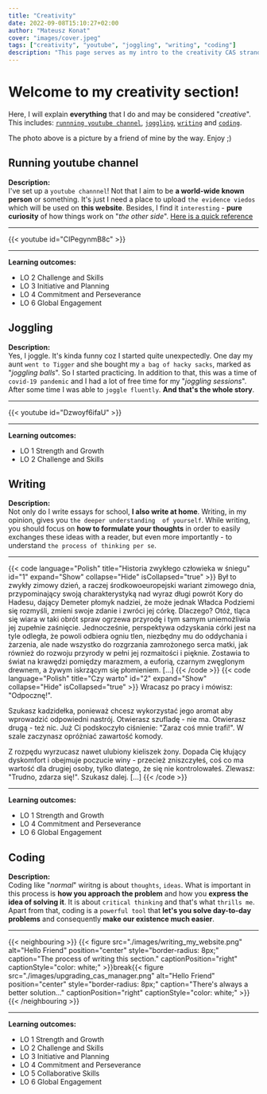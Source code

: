 ```yaml
---
title: "Creativity"
date: 2022-09-08T15:10:27+02:00
author: "Mateusz Konat"
cover: "images/cover.jpeg"
tags: ["creativity", "youtube", "joggling", "writing", "coding"]
description: "This page serves as my intro to the creativity CAS strand."
---
```


# Welcome to my creativity section!
Here, I will explain **everything** that I do and may be considered "_creative_". This includes: [`runnning youtube channel`](/portfolio/creativity/#running-youtube-channel), [`joggling`](/portfolio/creativity/#joggling), [`writing`](/portfolio/creativity/#writing) and [`coding`](/portfolio/creativity/#coding).

The photo above is a picture by a friend of mine by the way. Enjoy ;)

## Running youtube channel
**Description:**<br>
I've set up a `youtube channnel`! Not that I aim to be **a world-wide known person** or something. It's just I need a place to upload `the evidence viedos` which will be used on **this website**. Besides, I find it `interesting` - **pure curiosity** of how things work on "_the other side_". [Here is a quick reference](https://www.youtube.com/channel/UCaFx3UdgaiBVbJQBZsR9x-Q)

***
{{< youtube id="CIPegynmB8c" >}}
***

**Learning outcomes:**
- LO 2 Challenge and Skills
- LO 3 Initiative and Planning
- LO 4 Commitment and Perseverance
- LO 6 Global Engagement

## Joggling
**Description:**<br>
Yes, I joggle. It's kinda funny coz I started quite unexpectedly. One day my aunt `went to Tigger` and she bought my `a bag of hacky sacks`, marked as "_joggling balls_". So I started practicing. In addition to that, this was a time of `covid-19 pandemic` and I had a lot of free time for my "_joggling sessions_". After some time I was able to `joggle fluently`. **And that's the whole story**.

***
{{< youtube id="Dzwoyf6ifaU" >}}
***

**Learning outcomes:**
- LO 1 Strength and Growth
- LO 2 Challenge and Skills

## Writing
**Description:**<br>
Not only do I write essays for school, **I also write at home**. Writing, in my opinion, gives you `the deeper understanding  of yourself`. While writing, you should focus on **how to formulate your thoughts** in order to easily exchanges these ideas with a reader, but even more importantly - to understand `the process of thinking per se`.

***
{{< code language="Polish" title="Historia zwykłego człowieka w śniegu" id="1" expand="Show" collapse="Hide" isCollapsed="true" >}}
Był to zwykły zimowy dzień, a raczej środkowoeuropejski wariant zimowego dnia, przypominający swoją 
charakterystyką nad wyraz długi powrót Kory do Hadesu, dający Demeter płomyk nadziei, że może jednak 
Władca Podziemi się rozmyśli, zmieni swoje zdanie i zwróci jej córkę. Dlaczego? Otóż, tląca się wiara w 
taki obrót spraw ogrzewa przyrodę i tym samym uniemożliwia jej zupełnie zaśnięcie. Jednocześnie, 
perspektywa odzyskania córki jest na tyle odległa, że powoli odbiera ogniu tlen, niezbędny mu do 
oddychania i żarzenia, ale nade wszystko do rozgrzania zamrożonego serca matki, jak również do rozwoju 
przyrody w pełni jej rozmaitości i pięknie. Zostawia to świat na krawędzi pomiędzy marazmem, a euforią, 
czarnym zwęglonym drewnem, a żywym iskrzącym się płomieniem. [...] 
{{< /code >}}
{{< code language="Polish" title="Czy warto" id="2" expand="Show" collapse="Hide" isCollapsed="true" >}}
Wracasz po pracy i mówisz: "Odpocznę!".  

Szukasz kadzidełka, ponieważ chcesz wykorzystać jego aromat aby wprowadzić odpowiedni nastrój. Otwierasz 
szufladę - nie ma. Otwierasz drugą - też nic. Już Ci podskoczyło ciśnienie: "Zaraz coś mnie trafi!". W 
szale zaczynasz opróżniać zawartość komody.  

Z rozpędu wyrzucasz nawet ulubiony kieliszek żony. Dopada Cię kłujący dyskomfort i obejmuje poczucie 
winy - przecież zniszczyłeś, coś co ma wartość dla drugiej osoby, tylko dlatego, że się nie 
kontrolowałeś. Zlewasz: "Trudno, zdarza się!". Szukasz dalej. [...] 
{{< /code >}}
***

**Learning outcomes:**
- LO 1 Strength and Growth
- LO 4 Commitment and Perseverance
- LO 6 Global Engagement

## Coding
**Description:**<br>
Coding like "_normal_" wiritng is about `thoughts`, `ideas`. What is important in this process is **how you approach the problem** and how you **express the idea of solving it**. It is about `critical thinking` and that's what `thrills me`. Apart from that, coding is a `powerful tool` that **let's you solve day-to-day problems** and consequently **make our existence much easier**.

***
{{< neighbouring >}}
{{< figure src="./images/writing_my_website.png" alt="Hello Friend" position="center" style="border-radius: 8px;" caption="The process of writing this section." captionPosition="right" captionStyle="color: white;" >}}break{{< figure src="./images/upgrading_cas_manager.png" alt="Hello Friend" position="center" style="border-radius: 8px;" caption="There's always a better solution..." captionPosition="right" captionStyle="color: white;" >}}
{{< /neighbouring >}}
***

**Learning outcomes:**
- LO 1 Strength and Growth
- LO 2 Challenge and Skills
- LO 3 Initiative and Planning
- LO 4 Commitment and Perseverance
- LO 5 Collaborative Skills
- LO 6 Global Engagement
